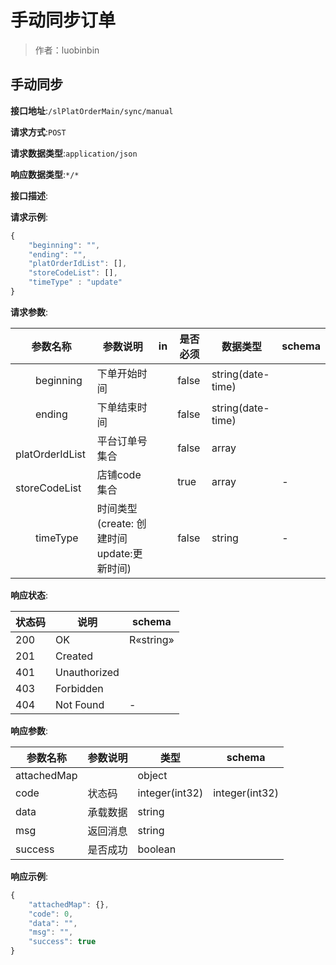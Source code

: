 # 手动同步订单

> 作者：luobinbin

## 手动同步


**接口地址**:`/slPlatOrderMain/sync/manual`


**请求方式**:`POST`


**请求数据类型**:`application/json`


**响应数据类型**:`*/*`


**接口描述**:


**请求示例**:


```javascript
{
	"beginning": "",
	"ending": "",
	"platOrderIdList": [],
	"storeCodeList": [],
	"timeType" : "update"
}
```
**请求参数**:


| 参数名称 | 参数说明 | in    | 是否必须 | 数据类型 | schema |
| -------- | -------- | ----- | -------- | -------- | ------ |
|&emsp;&emsp;beginning|下单开始时间||false|string(date-time)||
|&emsp;&emsp;ending|下单结束时间||false|string(date-time)||
|&emsp;&emsp;platOrderIdList|平台订单号集合||false|array||
|&emsp;&emsp;storeCodeList|店铺code集合||true|array|-|
|&emsp;&emsp;timeType|时间类型(create: 创建时间 update:更新时间)||false|string|-|


**响应状态**:


| 状态码 | 说明 | schema |
| -------- | -------- | ----- | 
|200|OK|R«string»|
|201|Created||
|401|Unauthorized||
|403|Forbidden||
|404|Not Found|-|


**响应参数**:


| 参数名称 | 参数说明 | 类型 | schema |
| -------- | -------- | ----- |----- | 
|attachedMap||object||
|code|状态码|integer(int32)|integer(int32)|
|data|承载数据|string||
|msg|返回消息|string||
|success|是否成功|boolean||


**响应示例**:
```javascript
{
	"attachedMap": {},
	"code": 0,
	"data": "",
	"msg": "",
	"success": true
}
```